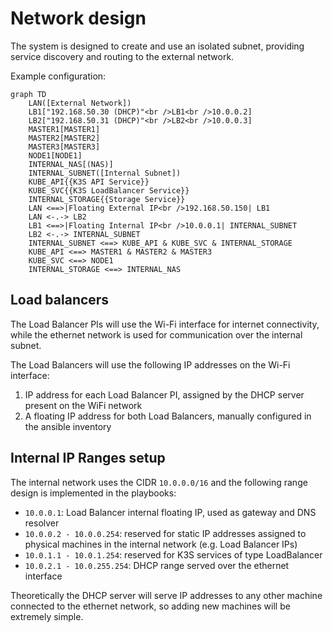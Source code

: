 # Network design

The system is designed to create and use an isolated subnet, providing service discovery and routing to the external network.

Example configuration:

``` mermaid
graph TD
    LAN([External Network])
    LB1["192.168.50.30 (DHCP)"<br />LB1<br />10.0.0.2]
    LB2["192.168.50.31 (DHCP)"<br />LB2<br />10.0.0.3]
    MASTER1[MASTER1]
    MASTER2[MASTER2]
    MASTER3[MASTER3]
    NODE1[NODE1]
    INTERNAL_NAS[(NAS)]
    INTERNAL_SUBNET([Internal Subnet])
    KUBE_API{{K3S API Service}}
    KUBE_SVC{{K3S LoadBalancer Service}}
    INTERNAL_STORAGE{{Storage Service}}
    LAN <==>|Floating External IP<br />192.168.50.150| LB1
    LAN <-.-> LB2
    LB1 <==>|Floating Internal IP<br />10.0.0.1| INTERNAL_SUBNET
    LB2 <-.-> INTERNAL_SUBNET
    INTERNAL_SUBNET <==> KUBE_API & KUBE_SVC & INTERNAL_STORAGE
    KUBE_API <==> MASTER1 & MASTER2 & MASTER3
    KUBE_SVC <==> NODE1
    INTERNAL_STORAGE <==> INTERNAL_NAS
```

## Load balancers

The Load Balancer PIs will use the Wi-Fi interface for internet connectivity, while the ethernet network is used
for communication over the internal subnet.

The Load Balancers will use the following IP addresses on the Wi-Fi interface:

1. IP address for each Load Balancer PI, assigned by the DHCP server present on the WiFi network
3. A floating IP address for both Load Balancers, manually configured in the ansible inventory

## Internal IP Ranges setup

The internal network uses the CIDR `10.0.0.0/16` and the following range design is implemented in the playbooks:

- `10.0.0.1`: Load Balancer internal floating IP, used as gateway and DNS resolver
- `10.0.0.2 - 10.0.0.254`: reserved for static IP addresses assigned to physical machines in the internal network (e.g. Load Balancer IPs)
- `10.0.1.1 - 10.0.1.254`: reserved for K3S services of type LoadBalancer
- `10.0.2.1 - 10.0.255.254`: DHCP range served over the ethernet interface

Theoretically the DHCP server will serve IP addresses to any other machine connected to the ethernet network, so
adding new machines will be extremely simple.
